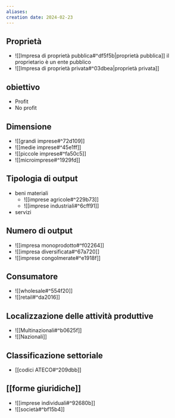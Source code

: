 ```yaml
---
aliases: 
creation date: 2024-02-23
---
```


## Proprietà
- ![[Impresa di proprietà pubblica#^df5f5b|proprietà pubblica]] il proprietario è un ente pubblico
- ![[Impresa di proprietà privata#^03dbea|proprietà privata]]

## obiettivo
- Profit
- No profit

## Dimensione
- ![[grandi imprese#^72d109]]
- ![[medie imprese#^45e1ff]]
- ![[piccole imprese#^fa50c5]]
- ![[microimprese#^1929fd]]

## Tipologia di output
- beni materiali
	- ![[imprese agricole#^229b73]]
	- ![[imprese industriali#^6cff91]]
- servizi

## Numero di output
- ![[impresa monoprodotto#^f02264]]
- ![[impresa diversificata#^67a720]]
- ![[imprese congolmerate#^e1918f]]

## Consumatore
- ![[wholesale#^554f20]]
- ![[retail#^da2016]]

## Localizzazione delle attività produttive
- ![[Multinazionali#^b0625f]]
- ![[Nazionali]]


## Classificazione settoriale
- [[codici ATECO#^209dbb]]


## [[forme giuridiche]]

- ![[imprese individuali#^92680b]]
- ![[società#^bf15b4]]

